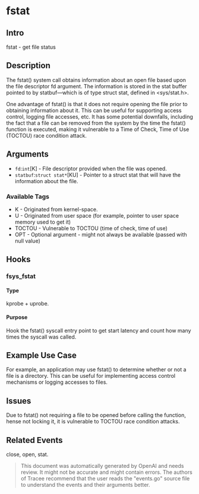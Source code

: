 
# fstat

## Intro
fstat - get file status

## Description
The fstat() system call obtains information about an open file based upon the file descriptor fd argument. The information is stored in the stat buffer pointed to by statbuf—which is of type struct stat, defined in <sys/stat.h>.

One advantage of fstat() is that it does not require opening the file prior to obtaining information about it. This can be useful for supporting access control, logging file accesses, etc. It has some potential downfalls, including the fact that a file can be removed from the system by the time the fstat() function is executed, making it vulnerable to a Time of Check, Time of Use (TOCTOU) race condition attack.

## Arguments
* `fd`:`int`[K] - File descriptor provided when the file was opened.
* `statbuf`:`struct stat*`[KU] - Pointer to a struct stat that will have the information about the file.

### Available Tags
* K - Originated from kernel-space.
* U - Originated from user space (for example, pointer to user space memory used to get it)
* TOCTOU - Vulnerable to TOCTOU (time of check, time of use)
* OPT - Optional argument - might not always be available (passed with null value)

## Hooks
### fsys_fstat
#### Type
kprobe + uprobe.
#### Purpose
Hook the fstat() syscall entry point to get start latency and count how many times the syscall was called.

## Example Use Case
For example, an application may use fstat() to determine whether or not a file is a directory. This can be useful for implementing access control mechanisms or logging accesses to files.

## Issues
Due to fstat() not requiring a file to be opened before calling the function, hense not locking it, it is vulnerable to TOCTOU race condition attacks.

## Related Events
close, open, stat.

> This document was automatically generated by OpenAI and needs review. It might
> not be accurate and might contain errors. The authors of Tracee recommend that
> the user reads the "events.go" source file to understand the events and their
> arguments better.
